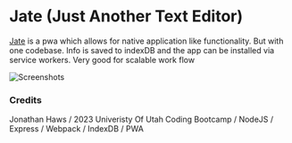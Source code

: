 # Jate (Just Another Text Editor)

[Jate](https://jate-progressive-webapp.herokuapp.com/) is a pwa which allows for native application like functionality. But with one codebase. Info is saved to indexDB and the app can be installed via service workers. Very good for scalable work flow

![Screenshots](https://user-images.githubusercontent.com/108207472/233852630-3399ac85-011f-4b2a-abe6-c1e40943c086.png)

### Credits
Jonathan Haws / 2023 Univeristy Of Utah Coding Bootcamp / NodeJS / Express / Webpack / IndexDB / PWA
